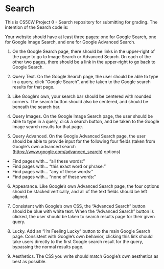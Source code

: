 # Search
This is CS50W Project 0 - Search  repository for submitting for grading.
The intention of the Search code is:

Your website should have at least three pages: one for Google Search, one for Google
Image Search, and one for Google Advanced Search.
 
1) On the Google Search page, there should be links in the upper-right of the page to go
to Image Search or Advanced Search. On each of the other two pages, there should be
a link in the upper-right to go back to Google Search.
 
2) Query Text. On the Google Search page, the user should be able to type in a query, click
“Google Search”, and be taken to the Google search results for that page.
 
3) Like Google’s own, your search bar should be centered with rounded corners. The
search button should also be centered, and should be beneath the search bar.
 
4) Query Images. On the Google Image Search page, the user should be able to type in a query,
click a search button, and be taken to the Google Image search results for that page.
 
5) Query Advanced. On the Google Advanced Search page, the user should be able to provide
input for the following four fields (taken from Google’s own advanced search
(https://www.google.com/advanced_search) options)
 
- Find pages with… “all these words:”
- Find pages with… “this exact word or phrase:”
- Find pages with… “any of these words:”
- Find pages with… “none of these words:”

6) Appearance. Like Google’s own Advanced Search page, the four options should be stacked
vertically, and all of the text fields should be left aligned.

7) Consistent with Google’s own CSS, the “Advanced Search” button should be blue with
white text. When the “Advanced Search” button is clicked, the user should be taken to
search results page for their given query.

8) Lucky. Add an “I’m Feeling Lucky” button to the main Google Search page. Consistent with
Google’s own behavior, clicking this link should take users directly to the first Google search
result for the query, bypassing the normal results page.

9) Aesthetics. The CSS you write should match Google’s own aesthetics as best as possible.

